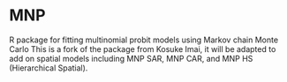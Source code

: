 # MNP
R package for fitting multinomial probit models using Markov chain Monte Carlo
This is a fork of the package from Kosuke Imai, it will be adapted to add on spatial models including MNP SAR, MNP CAR, and MNP HS (Hierarchical Spatial).
